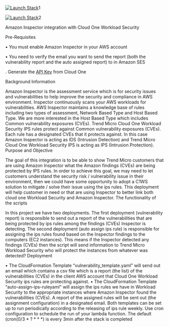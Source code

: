 [![Launch Stack](https://cdn.rawgit.com/buildkite/cloudformation-launch-stack-button-svg/master/launch-stack.svg)](https://console.aws.amazon.com/cloudformation/home#/stacks/new?stackName=vulnerabilityReportStack&templateURL=https://vulnerabilitytestbucket.s3.amazonaws.com/vulnerability_template.yaml)1

[![Launch Stack](https://cdn.rawgit.com/buildkite/cloudformation-launch-stack-button-svg/master/launch-stack.svg)](https://console.aws.amazon.com/cloudformation/home#/stacks/new?stackName=autoAssignedReportStack&templateURL=https://vulnerabilitytestbucket.s3.amazonaws.com/auto-assign-ips-rule.yaml)2

Amazon Inspector integration with Cloud One Workload Security

Pre-Requisites

• You must enable Amazon Inspector in your AWS account


• You need to verify the email you want to send the report (both the vulnerability report and the auto assigned report) to in Amazon SES

. Generate the [API Key](https://cloudone.trendmicro.com/docs/identity-and-account-management/c1-api-key/) from Cloud One

Background Information

Amazon Inspector is the assessment service which is for security issues and vulnerabilities to help improve the security and compliance in AWS environment. Inspector continuously scans your AWS workloads for vulnerabilities. AWS Inspector maintains a knowledge base of rules including two types of assessment, Network Based Type and Host Based Type. We are more interested in the Host Based Type which includes Common vulnerability exposures (CVEs).
Trend Micro Cloud One Workload Security IPS rules protect against Common vulnerability exposures (CVEs). Each rule has a designated CVEs that it protects against.
In this case Amazon Inspector is acting as IDS (Intrusion Detection) and Trend Micro Cloud One Workload Security IPS is acting as IPS (Intrusion Protection).
Purpose and Objective

The goal of this integration is to be able to show Trend Micro customers that are using Amazon Inspector what the Amazon findings (CVEs) are being protected by IPS rules. In order to achieve this goal, we may need to let customers understand the security risk / vulnerability issue in their environment, then we could have some opportunity to adopt a C1WS solution to mitigate / solve their issue using the ips rules.
This deployment will help customer in need or that are using Inspector to better link both cloud one Workload Security and Amazon Inspector.
The functionality of the scripts

In this project we have two deployments. The first deployment (vulnerability report) is responsible to send out a report of the vulnerabilities that are being protected by ips rules among the findings (CVEs) Inspector is detecting. The second deployment (auto assign ips rule) is responsible for assigning the ips rules found based on the Inspector findings to the computers (EC2 instances). This means if the Inspector detected any findings (CVEs) then the script will send information to Trend Micro Workload Security who will protect the instances from whatever was detected?
Deployment

• The CloudFormation Template “vulnerability_template.yaml” will send out an email which contains a csv file which is a report (the list) of the vulnerabilities (CVEs) in the client AWS account that Cloud One Workload Security ips rules are protecting against.
• The CloudFormation Template “auto-assign-ips-ruleyaml” will assign the ips rules we have in Workload Security to the appropriate instances where Amazon Inspector found the vulnerabilities (CVEs). A report of the assigned rules will be sent out (the assignment configuration) in a designated email.
Both templates can be set up to run periodically according to the releasing of ips rule weekly.
Use cron configuration to schedule the run of your lambda function. The default (cron(0/3 * ? * * *) is every 3min after the stack is completed
